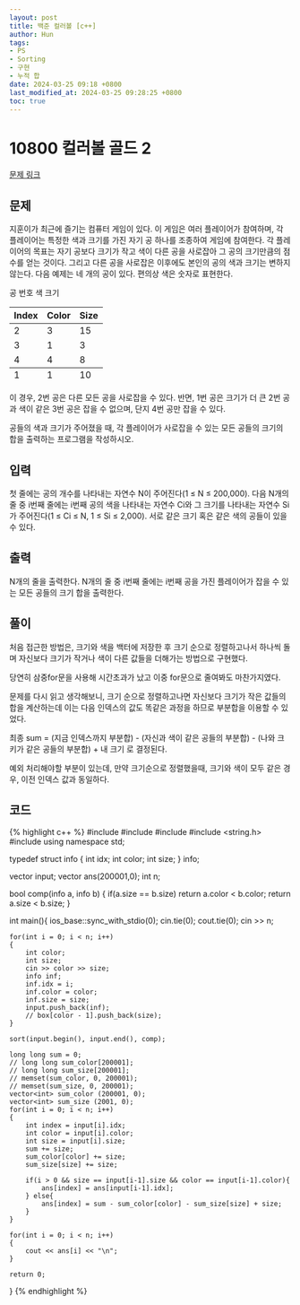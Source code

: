 ```yaml
---
layout: post
title: 백준 컬러볼 [c++]
author: Hun
tags:
- PS
- Sorting
- 구현
- 누적 합
date: 2024-03-25 09:18 +0800
last_modified_at: 2024-03-25 09:28:25 +0800
toc: true
---
```


# 10800 컬러볼 골드 2

<a href="https://www.acmicpc.net/problem/10800"> 문제 링크 </a>

## 문제

지훈이가 최근에 즐기는 컴퓨터 게임이 있다. 이 게임은 여러 플레이어가 참여하며, 각 플레이어는 특정한 색과 크기를 가진 자기 공 하나를 조종하여 게임에 참여한다. 각 플레이어의 목표는 자기 공보다 크기가 작고 색이 다른 공을 사로잡아 그 공의 크기만큼의 점수를 얻는 것이다. 그리고 다른 공을 사로잡은 이후에도 본인의 공의 색과 크기는 변하지 않는다. 다음 예제는 네 개의 공이 있다. 편의상 색은 숫자로 표현한다.

공 번호	색	크기

<table>
<thead>
<tr>
<th>Index</th>
<th>Color</th>
<th>Size</th>
</tr>
</thead>
<tfoot>
<tr>
<td>1</td>
<td>1</td>
<td>10</td>
</tr>
</tfoot>
<tbody>
<tr>
<td>2</td>
<td>3</td>
<td>15</td>
</tr>
<tr>
<td>3</td>
<td>1</td>
<td>3</td>
</tr>
<tr>
<td>4</td>
<td>4</td>
<td>8</td>
</tr>
</tbody>
</table>
 이 경우, 2번 공은 다른 모든 공을 사로잡을 수 있다. 반면, 1번 공은 크기가 더 큰 2번 공과 색이 같은 3번 공은 잡을 수 없으며, 단지 4번 공만 잡을 수 있다. 

공들의 색과 크기가 주어졌을 때, 각 플레이어가 사로잡을 수 있는 모든 공들의 크기의 합을 출력하는 프로그램을 작성하시오. 

## 입력

첫 줄에는 공의 개수를 나타내는 자연수 N이 주어진다(1 ≤ N ≤ 200,000). 다음 N개의 줄 중 i번째 줄에는 i번째 공의 색을 나타내는 자연수 Ci와 그 크기를 나타내는 자연수 Si가 주어진다(1 ≤ Ci ≤ N, 1 ≤ Si ≤ 2,000). 서로 같은 크기 혹은 같은 색의 공들이 있을 수 있다.

## 출력

N개의 줄을 출력한다. N개의 줄 중 i번째 줄에는 i번째 공을 가진 플레이어가 잡을 수 있는 모든 공들의 크기 합을 출력한다.

## 풀이

처음 접근한 방법은, 크기와 색을 백터에 저장한 후 크기 순으로 정렬하고나서 하나씩 돌며 자신보다 크기가 작거나 색이 다른 값들을 더해가는 방법으로 구현했다. 

당연히 삼중for문을 사용해 시간초과가 났고 이중 for문으로 줄여봐도 마찬가지였다.

문제를 다시 읽고 생각해보니, 크기 순으로 정렬하고나면 자신보다 크기가 작은 값들의 합을 계산하는데 이는 다음 인덱스의 값도 똑같은 과정을 하므로 부분합을 이용할 수 있었다. 

최종 sum = (지금 인덱스까지 부분합) - (자신과 색이 같은 공들의 부분합) - (나와 크키가 같은 공들의 부분합) + 내 크기 로 결정된다.

예외 처리해야할 부분이 있는데, 만약 크기순으로 정렬했을때, 크기와 색이 모두 같은 경우, 이전 인덱스 값과 동일하다.

## 코드
{% highlight c++ %}
#include <iostream>
#include <algorithm>
#include <vector>
#include <string.h>
#include <map>
using namespace std;

typedef struct info {
    int idx;
    int color;
    int size;
} info;

vector<info> input;
vector<long long> ans(200001,0);
int n;

bool comp(info a, info b)
{
    if(a.size == b.size) return a.color < b.color;
    return a.size < b.size;
}

int main(){
    ios_base::sync_with_stdio(0);
    cin.tie(0);
    cout.tie(0);
    cin >> n;

    for(int i = 0; i < n; i++)
    {
        int color;
        int size;
        cin >> color >> size;
        info inf;
        inf.idx = i;
        inf.color = color;
        inf.size = size;
        input.push_back(inf);
        // box[color - 1].push_back(size);
    }

    sort(input.begin(), input.end(), comp);

    long long sum = 0;
    // long long sum_color[200001];
    // long long sum_size[200001];
    // memset(sum_color, 0, 200001);
    // memset(sum_size, 0, 200001);
    vector<int> sum_color (200001, 0);
    vector<int> sum_size (2001, 0);
    for(int i = 0; i < n; i++)
    {
        int index = input[i].idx;
        int color = input[i].color;
        int size = input[i].size;
        sum += size;
        sum_color[color] += size;
        sum_size[size] += size;

        if(i > 0 && size == input[i-1].size && color == input[i-1].color){
            ans[index] = ans[input[i-1].idx];
        } else{
            ans[index] = sum - sum_color[color] - sum_size[size] + size;
        }
    }

    for(int i = 0; i < n; i++)
    {
        cout << ans[i] << "\n";
    }

    return 0;
}
{% endhighlight %}